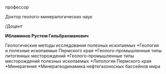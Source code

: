 профессор

Доктор геолого-минералогических наук

/Доцент

**Ибламинов Рустем Гильбрахманович**

Геологические методы исследования полезных ископаемых
	*Геология и полезные ископаемые Пермского края
	*Геолого-промышленные типы литогенных месторождений
	*Геолого-промышленные типы месторождений полезных ископаемых
	*Литология Пермского края
	*Минерагения
	*Минерагеодинамика нефтегазоносных бассейнов мира